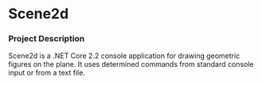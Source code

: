 # Scene2d
### Project Description
Scene2d is a .NET Core 2.2 console application for drawing geometric figures on the plane. It uses determined commands from standard console input or from a text file.